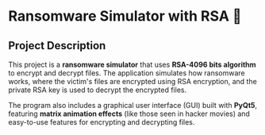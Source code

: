 # Ransomware Simulator with RSA 🚨

## Project Description

This project is a **ransomware simulator** that uses **RSA-4096 bits algorithm** to encrypt and decrypt files. The application simulates how ransomware works, where the victim's files are encrypted using RSA encryption, and the private RSA key is used to decrypt the encrypted files.

The program also includes a graphical user interface (GUI) built with **PyQt5**, featuring **matrix animation effects** (like those seen in hacker movies) and easy-to-use features for encrypting and decrypting files.



